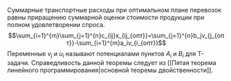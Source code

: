 Суммарные транспортные расходы при оптимальном плане перевозок равны приращению суммарной оценки стоимости продукции при полном удовлетворении спроса.
$$\sum_{i=1}^{m}\sum_{j=1}^{n}c_{ij}x_{ij_{опт}}=\sum_{j=1}^{n}b_jv_{j_{опт}}-\sum_{i=1}^{m}a_iv_{i_{опт}}$$
Переменные $v_j$ и $u_i$ называют потенциалами пунктов $A_i$ и $B_i$ для T-задачи.
Справедливость данной теоремы следует из [[Пятая теорема линейного программирования|основной теоремы двойственности]].

